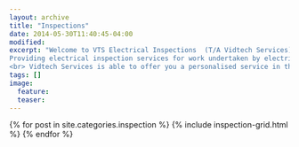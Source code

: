 ```yaml
---
layout: archive
title: "Inspections"
date: 2014-05-30T11:40:45-04:00
modified:
excerpt: "Welcome to VTS Electrical Inspections  (T/A Vidtech Services), our full range of inspection services can help ensure your safety and compliance.
Providing electrical inspection services for work undertaken by electrical contractors to make sure it is safe and compliant. This includes inspection of temporary builders power supplies, permanent supplies, new mains, earthing systems and provide electrical WOF’s re-inspections.
<br> Vidtech Services is able to offer you a personalised service in the following fields:- "
tags: []
image:
  feature:
  teaser:
---
```


<div class="tiles">
{% for post in site.categories.inspection %}
  {% include inspection-grid.html %}
{% endfor %}
</div><!-- /.tiles -->
